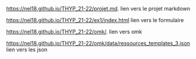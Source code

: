 https://nel18.github.io/THYP_21-22/projet.md. lien vers le projet markdown

https://nel18.github.io/THYP_21-22/ex1/index.html lien vers le formulaire

https://nel18.github.io/THYP_21-22/omk/. lien vers omk

https://nel18.github.io/THYP_21-22/omk/data/ressources_templates_3.json lien vers les json

